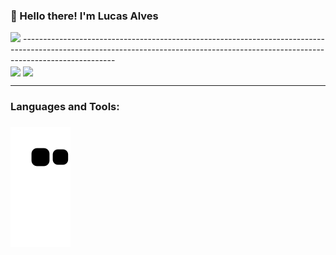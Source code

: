 <h3>👋 Hello there! I'm Lucas Alves</h3>
<img src="https://pa1.narvii.com/6482/2090b77f2769f2a2e1b37f9c015927a999952542_hq.gif" width="200px"/>
-----------------------------------------------------------------------------------------------------------------------------------------------------------------------------------
<div>
  <a>
  <img align="center" height="180em" src="https://github-readme-stats.vercel.app/api?username=LucasAlv3s&show_icons=true&theme=dark&include_all_commits=true&count_private=true" />
  <img align="center" height="120em" src="https://github-readme-stats.vercel.app/api/top-langs/?username=LucasAlv3s&layout=compact&langs_count=16&theme=dark" />
</div>
  
---------------------------------------------------------------------------------------------------------------------------------------------------------------------------------
<h3>Languages and Tools:<h3>

  
![Snake animation](https://github.com/LucasAlv3s/LucasAlv3s/blob/output/github-contribution-grid-snake.svg)
